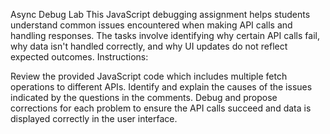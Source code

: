 Async Debug Lab
This JavaScript debugging assignment helps students understand common issues encountered when making API calls and handling responses. The tasks involve identifying why certain API calls fail, why data isn't handled correctly, and why UI updates do not reflect expected outcomes. Instructions:

Review the provided JavaScript code which includes multiple fetch operations to different APIs.
Identify and explain the causes of the issues indicated by the questions in the comments.
Debug and propose corrections for each problem to ensure the API calls succeed and data is displayed correctly in the user interface.